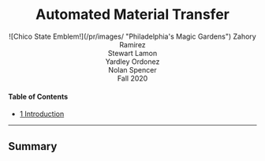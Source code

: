 <div align="center"> <h1> Automated Material Transfer </h1> 
![Chico State Emblem!](/pr/images/ "Philadelphia's Magic Gardens") 
 Zahory Ramirez <br/> Stewart Lamon <br/> Yardley Ordonez <br/> Nolan Spencer <br/> Fall 2020 </div>

#### Table of Contents
- [1 Introduction](#1-Introduction)

-----------------------------------------------------------------------------------------
## Summary 
